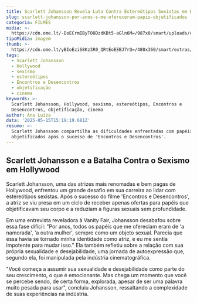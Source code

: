 ```yaml
---
title: Scarlett Johansson Revela Luta Contra Estereótipos Sexistas em Hollywood
slug: scarlett-johansson-por-anos-s-me-ofereceram-papis-objetificados
categoria: FILMES
midia: >-
  https://cdn.ome.lt/-DoECrmIByTO8DzdKBt5-aGln6M=/987x0/smart/uploads/conteudo/fotos/OMELETE_CAPA_-_2025-05-15T120417.610.png
tipoMidia: imagem
thumb: >-
  https://cdn.ome.lt/yBIoEziS8Kz3R0_QRtEoEEBJ7rQ=/480x360/smart/extras/conteudos/omelete_THUMB_-_2025-05-15T120354.216.png
tags:
  - Scarlett Johansson
  - Hollywood
  - sexismo
  - estereótipos
  - Encontros e Desencontros
  - objetificação
  - cinema
keywords: >-
  Scarlett Johansson, Hollywood, sexismo, estereótipos, Encontros e
  Desencontros, objetificação, cinema
author: Ana Luiza
data: '2025-05-15T15:19:19.681Z'
resumo: >-
  Scarlett Johansson compartilha as dificuldades enfrentadas com papéis
  objetificados após o sucesso de 'Encontros e Desencontros'.
---
```


## Scarlett Johansson e a Batalha Contra o Sexismo em Hollywood

Scarlett Johansson, uma das atrizes mais renomadas e bem pagas de Hollywood, enfrentou um grande desafio em sua carreira ao lidar com estereótipos sexistas. Após o sucesso do filme 'Encontros e Desencontros', a atriz se viu presa em um ciclo de receber apenas ofertas para papéis que objetificavam seu corpo e a reduziam a figuras sexuais sem profundidade.

Em uma entrevista reveladora à Vanity Fair, Johansson desabafou sobre essa fase difícil: "Por anos, todos os papéis que me ofereciam eram de 'a namorada', 'a outra mulher', sempre como um objeto sexual. Parecia que essa havia se tornado minha identidade como atriz, e eu me sentia impotente para mudar isso." Ela também refletiu sobre a relação com sua própria sexualidade e desejabilidade, uma jornada de autoexpressão que, segundo ela, foi manipulada pela indústria cinematográfica.

"Você começa a assumir sua sexualidade e desejabilidade como parte do seu crescimento, o que é emocionante. Mas chega um momento que você se percebe sendo, de certa forma, explorada, apesar de ser uma palavra muito pesada para usar", concluiu Johansson, ressaltando a complexidade de suas experiências na indústria.
